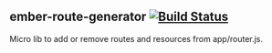 ## ember-route-generator  [![Build Status](https://travis-ci.org/abuiles/broccoli-petal.png?branch=master)](https://travis-ci.org/abuiles/ember-route-generator)


Micro lib to add or remove routes and resources from app/router.js.
